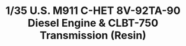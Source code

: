 ---
title: "1/35 U.S. M911 C-HET 8V-92TA-90 Diesel Engine & CLBT-750 Transmission (Resin)"
price: 0 
desc: ""
img_path: "/assets/img/MM SPS-055.jpg"
brand: AMMO
available: true
special_offer: false
new: false
soon: false
cat: "Plasticne-Makete"
subcat: "PM-MENG"
subsubcat: ""
---